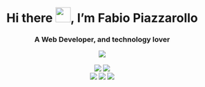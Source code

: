 <div align="center">
 <h1>Hi there <img src="https://raw.githubusercontent.com/kaueMarques/kaueMarques/master/hi.gif" width="35px">, I’m Fabio Piazzarollo</h1>
 <h3>A Web Developer, and technology lover</h3>
 <a href="https://www.linkedin.com/in/fabiobissoli" target="_blank"><img src="https://img.shields.io/badge/Fabio%20Piazzarollo-0077B5?logo=linkedin&logoColor=white"></a>
</div>

<br>

<div align="center">
     <a href="https://www.w3schools.com/html" target="_blank"><img src="https://img.shields.io/badge/html5-red?style=for-the-badge&logo=html5&logoColor=white"></a> <a href="https://www.w3schools.com/css" target="_blank"><img src="https://img.shields.io/badge/CSS3-blue?style=for-the-badge&logo=css3&logoColor=white"></a> 
</div>

<div align="center">
<a href="https://developer.mozilla.org/pt-BR/docs/Web/JavaScript" target="_blank"><img src="https://img.shields.io/badge/javascript-yellow?style=for-the-badge&logo=javascript&logoColor=white"></a> <a href="https://www.typescriptlang.org/" target="_blank"><img src="https://img.shields.io/badge/TYPESCRIPT-darkblue?style=for-the-badge&logo=typescript&logoColor=white"></a> <a href="https://angular.io/" target="_blank"><img src="https://img.shields.io/badge/angular-red?style=for-the-badge&logo=angular&logoColor=white"></a>
</div>
<div align="center">

</div>

<!---
fbpzrl/fbpzrl is a ✨ special ✨ repository because its `README.md` (this file) appears on your GitHub profile.
You can click the Preview link to take a look at your changes.
--->
